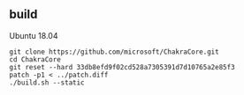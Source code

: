 ## build

Ubuntu 18.04

```
git clone https://github.com/microsoft/ChakraCore.git
cd ChakraCore
git reset --hard 33db8efd9f02cd528a7305391d7d10765a2e85f3
patch -p1 < ../patch.diff
./build.sh --static
```
